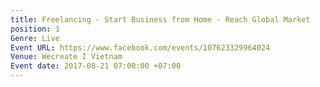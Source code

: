 ```yaml
---
title: Freelancing - Start Business from Home - Reach Global Market
position: 1
Genre: Live
Event URL: https://www.facebook.com/events/107623329964024
Venue: Wecreate I Vietnam
Event date: 2017-08-21 07:00:00 +07:00
---
```



